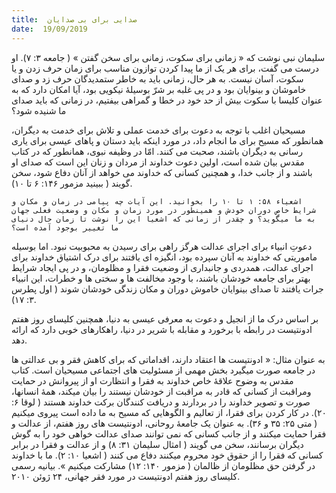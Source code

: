 ```yaml
---
title:  صدایی برای بی صدایان
date:  19/09/2019
---
```


سلیمان نبی نوشت که « زمانی برای سکوت، زمانی برای سخن گفتن » ( جامعه ۳: ۷). او درست می گفت، برای هر یک از ما پیدا کردن توازون مناسب برای زمان حرف زدن و یا سکوت، آسان نیست. به هر حال، زمانی باید به خاطر ستمدیدگان حرف زد و صدای خاموشان و بینوایان بود و در پی غلبه بر شرّ بوسیلهٔ نیکویی بود، آیا امکان دارد که به عنوان کلیسا با سکوت بیش از حد خود در خطا و گمراهی بیفتیم، در زمانی که باید صدای ما شنیده شود؟

مسیحیان اغلب با توجه به دعوت برای خدمت عملی و تلاش برای خدمت به دیگران، همانطور که مسیح برای ما انجام داد، در مورد اینکه باید دستان و پاهای عیسی برای یاری رسانی به دیگران باشند، صحبت می کنند. امّا در وظیفه نبوی، همانطور که در کتاب مقدس بیان شده است، اولین دعوت خداوند از مردان و زنان این است که صدای او باشند و از جانب خدا، و همچنین کسانی که خداوند می خواهد از آنان دفاع شود، سخن گویند ( ببینید مزمور ۱۴۶: ۶ تا ۱۰).

`اشعیاء ۵۸: ۱ تا ۱۰ را بخوانید. این آیات چه پیامی در زمان و مکان و شرایط خاصِ دوران خودش و همینطور در مورد زمان و مکان و وضعیت فعلی جهان به ما میگوید؟ و چقدر از زمانی که اشعیا این را نوشت تا زمان حال دنیای ما تغییر بوجود آمده است؟`

دعوتِ انبیاء برای اجرای عدالت هرگز راهی برای رسیدن به محبوبیت نبود. اما بوسیله ماموریتی که خداوند به آنان سپرده بود، انگیزه ای یافتند برای درک اشتیاق خداوند برای اجرای عدالت، همدردی و جانبداری از وضعیت فقرا و مظلومان، و در پی ایجاد شرایط بهتر برای جامعه خودشان باشند، با وجود مخالفت ها و سختی ها و خطرات، این انبیاء جرات یافتند تا صدای بینوایان خاموش دوران و مکان زندگی خودشان شوند ( اول پطرس ۳: ۱۷).

بر اساس درک ما از انجیل و دعوت به معرفی عیسی به دنیا، همچنین کلیسای روز هفتم ادونتیست در رابطه با برخورد و مقابله با شریر در دنیا، راهکارهای خوبی دارد که ارائه دهد.

به عنوان مثال: « ادونتیست ها اعتقاد دارند، اقداماتی که برای کاهش فقر و بی عدالتی ها در جامعه صورت میگیرد بخش مهمی از مسئولیت های اجتماعی مسیحیان است. کتاب مقدس به وضوح علاقهٔ خاص خداوند به فقرا و انتظارت او از پیروانش در حمایت ومراقبت از کسانی که قادر به مراقبت از خودشان نیستند را بیان میکند، همهٔ انسانها، صورت و تصویر خداوند را در بردارند و دریافت کنندگان برکت خداوند هستند ( لوقا ۶: ۲۰). در کار کردن برای فقرا، از تعالیم و الگوهایی که مسیح به ما داده است پیروی میکنیم ( متی ۲۵: ۳۵ و ۳۶). به عنوان یک جامعهٔ روحانی، ادونتیست های روز هفتم، از عدالت و فقرا حمایت میکنند و از جانب کسانی که نمی توانند صدای عدالت خواهی خود را به گوش دیگران برسانند، سخن می گویند ( امثال سلیمان ۳۱: ۸) و از عدالت و فقرا در برابر کسانی که فقرا را از حقوق خود محروم میکنند دفاع می کنند ( اشعیا ۱۰: ۲). ما با خداوند در گرفتن حق مظلومان از ظالمان ( مزمور ۱۴۰: ۱۲) مشارکت میکنیم ». بیانیه رسمی کلیسای روز هفتم ادونتیست در مورد فقر جهانی، ۲۴ ژوئن ۲۰۱۰.